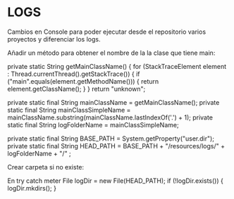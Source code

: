 # LOGS

Cambios en Console para poder ejecutar desde el repositorio varios proyectos y diferenciar los logs.

Añadir un método para obtener el nombre de la la clase que tiene main:

private static String getMainClassName() {
	for (StackTraceElement element : Thread.currentThread().getStackTrace()) {
		if ("main".equals(element.getMethodName())) {
			return element.getClassName();
		}
	}
	return "unknown";

private static final String mainClassName = getMainClassName();
private static final String mainClassSimpleName = mainClassName.substring(mainClassName.lastIndexOf('.') + 1);
private static final String logFolderName = mainClassSimpleName;

private static final String BASE_PATH = System.getProperty("user.dir");
private static final String HEAD_PATH = BASE_PATH + "/resources/logs/" + logFolderName + "/" ;

Crear carpeta si no existe:

En try catch meter 
File logDir = new File(HEAD_PATH);
if (!logDir.exists()) {
	logDir.mkdirs();
}